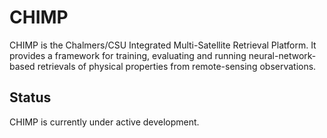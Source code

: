 # CHIMP

CHIMP is the Chalmers/CSU Integrated Multi-Satellite Retrieval Platform. It 
provides a framework for training, evaluating and running neural-network-based
retrievals of physical properties from remote-sensing observations. 

## Status

CHIMP is currently under active development.

